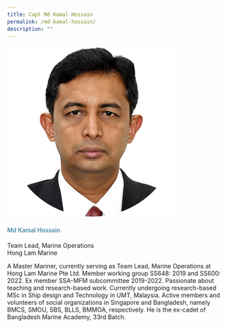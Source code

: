 ```yaml
---
title: Capt Md Kamal Hossain
permalink: /md-kamal-hossain/
description: ""
---
```

<div class="row"> <div class="col is-3"> <img src="/images/Speakers_23/Session2/capt md kamal.png"> </div> <div class="col is-9 speaker-details"> <h4>Md Kamal Hossain</h4> <p>Team Lead, Marine Operations<br> Hong Lam Marine <br> </p> <p>A Master Mariner, currently serving as Team Lead, Marine Operations at Hong Lam Marine Pte Ltd. Member working group SS648: 2019 and SS600: 2022. Ex member SSA-MFM subcommittee 2019-2022. Passionate about teaching and research-based work. Currently undergoing research-based MSc in Ship design and Technology in UMT, Malaysia. Active members and volunteers of social organizations in Singapore and Bangladesh, namely BMCS, SMOU, SBS, BLLS, BMMOA, respectively. He is the ex-cadet of Bangladesh Marine Academy, 33rd Batch.</p> </div> </div>


<style type="text/css"> 
    .is-left{
      text-align: left;
    }
    h4{
      font-weight: 500; 
      color: #337B9A !important;
    }
     .speaker-details p { text-align: justified; }
  </style>